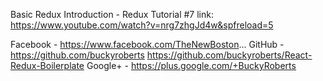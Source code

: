 Basic Redux Introduction - Redux Tutorial #7
link:  https://www.youtube.com/watch?v=nrg7zhgJd4w&spfreload=5

Facebook - https://www.facebook.com/TheNewBoston...
GitHub - https://github.com/buckyroberts
https://github.com/buckyroberts/React-Redux-Boilerplate
Google+ - https://plus.google.com/+BuckyRoberts

